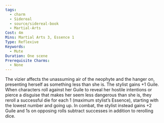 ```yaml
---
tags:
  - charm
  - Sidereal
  - source/sidereal-book
  - Martial-Arts
Cost: 4m
Mins: Martial Arts 3, Essence 1
Type: Reflexive
Keywords:
  - Mute
Duration: One scene
Prerequisite Charms:
  - None
---
```

The vizier affects the unassuming air of the neophyte and the hanger on, presenting herself as something less than she is. The stylist gains +1 Guile. When characters roll against her Guile to reveal her hostile intentions or pierce a disguise that makes her seem less dangerous than she is, they reroll a successful die for each 1 (maximum stylist’s Essence), starting with the lowest number and going up. In combat, the stylist instead gains +2 Guile and 1s on opposing rolls subtract successes in addition to rerolling dice.